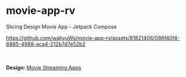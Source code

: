 # movie-app-rv
Slicing Design Movie App - Jetpack Compose

https://github.com/wahyuWs/movie-app-rv/assets/81821406/086f40f4-6885-4988-aca4-212b7d7e52b2

<br><br>
**Design:** [Movie Streaming Apps](https://dribbble.com/shots/14901642-Movie-Streaming-Apps)
